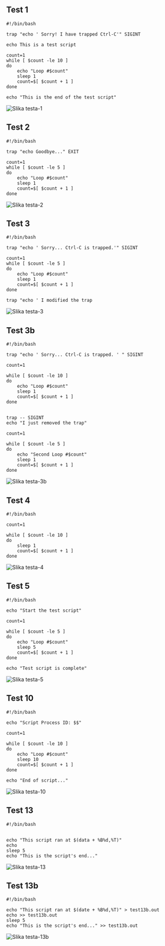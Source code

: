 ## Test 1

```shell
#!/bin/bash

trap "echo ' Sorry! I have trapped Ctrl-C'" SIGINT

echo This is a test script

count=1
while [ $count -le 10 ]
do
	echo "Loop #$count"
	sleep 1
	count=$[ $count + 1 ]
done

echo "This is the end of the test script"
```

![Slika testa-1](chapter16-slike/test-1.png)

## Test 2

```shell
#!/bin/bash

trap "echo Goodbye..." EXIT

count=1
while [ $count -le 5 ]
do
	echo "Loop #$count"
	sleep 1
	count=$[ $count + 1 ]
done
```

![Slika testa-2](chapter16-slike/test-2.png)

## Test 3

```shell
#!/bin/bash

trap "echo ' Sorry... Ctrl-C is trapped.'" SIGINT

count=1
while [ $count -le 5 ]
do
	echo "Loop #$count"
	sleep 1
	count=$[ $count + 1 ]
done

trap "echo ' I modified the trap
```

![Slika testa-3](chapter16-slike/test-3.png)

## Test 3b

```shell
#!/bin/bash

trap "echo ' Sorry... Ctrl-C is trapped. ' " SIGINT

count=1

while [ $count -le 10 ]
do
	echo "Loop #$count"
	sleep 1
	count=$[ $count + 1 ]
done


trap -- SIGINT
echo "I just removed the trap"

count=1

while [ $count -le 5 ]
do
	echo "Second Loop #$count"
	sleep 1
	count=$[ $count + 1 ]
done
```

![Slika testa-3b](chapter16-slike/test-3b.png)

## Test 4 

```shell
#!/bin/bash

count=1

while [ $count -le 10 ]
do
	sleep 1
	count=$[ $count + 1 ]
done
```

![Slika testa-4](chapter16-slike/test-4.png)

## Test 5

```shell
#!/bin/bash

echo "Start the test script"

count=1

while [ $count -le 5 ]
do
	echo "Loop #$count"
	sleep 5
	count=$[ $count + 1 ]
done

echo "Test script is complete"
```

![Slika testa-5](chapter16-slike/test-5.png)

## Test 10

```shell
#!/bin/bash

echo "Script Process ID: $$"

count=1

while [ $count -le 10 ]
do
	echo "Loop #$count"
	sleep 10
	count=$[ $count + 1 ]
done

echo "End of script..."
```

![Slika testa-10](chapter16-slike/test-10.png)

## Test 13

```shell
#!/bin/bash


echo "This script ran at $(data + %B%d,%T)"
echo
sleep 5
echo "This is the script's end..."
```

![Slika testa-13](chapter16-slike/test-13.png)

## Test 13b

```shell
#!/bin/bash

echo "This script ran at $(date + %B%d,%T)" > test13b.out
echo >> test13b.out
sleep 5
echo "This is the script's end..." >> test13b.out
```

![Slika testa-13b](chapter16-slike/test-13b.png)
